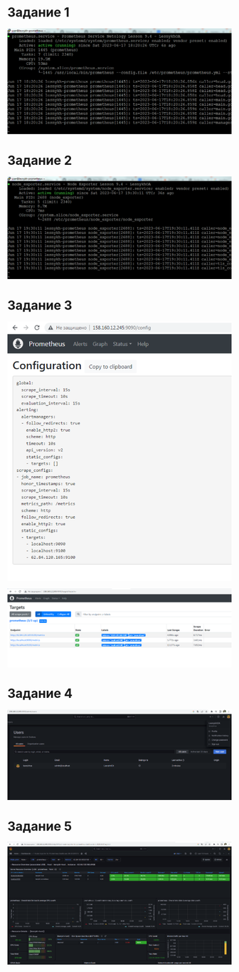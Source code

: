 # Задание 1
![](https://github.com/OlgaLesnykh/screenshots/blob/main/Prometheus_001.png)
# Задание 2
![](https://github.com/OlgaLesnykh/screenshots/blob/main/Prometheus_002.png)
# Задание 3
![](https://github.com/OlgaLesnykh/screenshots/blob/main/Prometheus_003.png)    

![](https://github.com/OlgaLesnykh/screenshots/blob/main/Prometheus_004.png)
# Задание 4
![](https://github.com/OlgaLesnykh/screenshots/blob/main/Prometheus_005.png)
# Задание 5
![](https://github.com/OlgaLesnykh/screenshots/blob/main/Prometheus_006.png)
